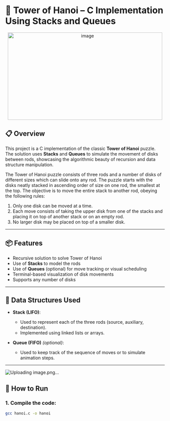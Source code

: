 # 🏰 Tower of Hanoi – C Implementation Using Stacks and Queues
<p align="center">
  <img width="488" height="276" src="https://github.com/user-attachments/assets/fb2c11e6-fb49-4519-93a8-334637d213f3" alt="image" />
</p>


## 📋 Overview

This project is a C implementation of the classic **Tower of Hanoi** puzzle. The solution uses **Stacks** and **Queues** to simulate the movement of disks between rods, showcasing the algorithmic beauty of recursion and data structure manipulation.

The Tower of Hanoi puzzle consists of three rods and a number of disks of different sizes which can slide onto any rod. The puzzle starts with the disks neatly stacked in ascending order of size on one rod, the smallest at the top. The objective is to move the entire stack to another rod, obeying the following rules:

1. Only one disk can be moved at a time.
2. Each move consists of taking the upper disk from one of the stacks and placing it on top of another stack or on an empty rod.
3. No larger disk may be placed on top of a smaller disk.

---

## 📦 Features

- Recursive solution to solve Tower of Hanoi
- Use of **Stacks** to model the rods
- Use of **Queues** (optional) for move tracking or visual scheduling
- Terminal-based visualization of disk movements
- Supports any number of disks

---

## 🧠 Data Structures Used

- **Stack (LIFO)**:
  - Used to represent each of the three rods (source, auxiliary, destination).
  - Implemented using linked lists or arrays.

- **Queue (FIFO)** _(optional)_:
  - Used to keep track of the sequence of moves or to simulate animation steps.

---
![Uploading image.png…]()

## 🚀 How to Run

### 1. Compile the code:

```bash
gcc hanoi.c -o hanoi
